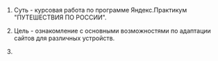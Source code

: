 1. Суть - курсовая работа по программе Яндекс.Практикум "ПУТЕШЕСТВИЯ ПО РОССИИ".

2. Цель - ознакомление с основными возможностями по адаптации сайтов для различных устройств.

3. 